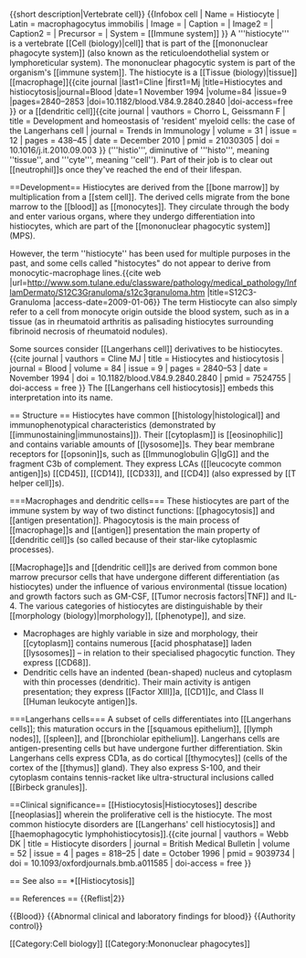 {{short description|Vertebrate cell}}
{{Infobox cell
| Name        = Histiocyte
| Latin       = macrophagocytus immobilis
| Image       =
| Caption     =
| Image2      =
| Caption2    =
| Precursor   =
| System      = [[Immune system]]
}}
A '''histiocyte''' is a vertebrate   [[Cell (biology)|cell]] that is part of the [[mononuclear phagocyte system]] (also known as the reticuloendothelial system or lymphoreticular system). The mononuclear phagocytic system is part of the organism's [[immune system]]. The histiocyte is a [[Tissue (biology)|tissue]] [[macrophage]]<ref name="Cline1994">{{cite journal |last1=Cline |first1=Mj |title=Histiocytes and histiocytosis|journal=Blood |date=1 November 1994 |volume=84 |issue=9 |pages=2840–2853 |doi=10.1182/blood.V84.9.2840.2840 |doi-access=free }}</ref> or a [[dendritic cell]]<ref>{{cite journal | vauthors = Chorro L, Geissmann F | title = Development and homeostasis of 'resident' myeloid cells: the case of the Langerhans cell | journal = Trends in Immunology | volume = 31 | issue = 12 | pages = 438–45 | date = December 2010 | pmid = 21030305 | doi = 10.1016/j.it.2010.09.003 }}</ref> ('''histio''', diminutive of '''histo''', meaning ''tissue'', and '''cyte''', meaning ''cell''). Part of their job is to clear out [[neutrophil]]s once they've reached the end of their lifespan. 

==Development==
Histiocytes are derived from the [[bone marrow]] by multiplication from a [[stem cell]].  The derived cells migrate from the bone marrow to the [[blood]] as [[monocytes]]. They circulate through the body and enter various organs, where they undergo differentiation into histiocytes, which are part of the [[mononuclear phagocytic system]] (MPS).

However, the term ''histiocyte'' has been used for multiple purposes in the past, and some cells called "histocytes" do not appear to derive from monocytic-macrophage lines.<ref name="urlS12C3-Granuloma">{{cite web |url=http://www.som.tulane.edu/classware/pathology/medical_pathology/InflamDermato/S12C3Granuloma/s12c3granuloma.htm |title=S12C3-Granuloma |access-date=2009-01-06}}</ref> The term Histiocyte can also simply refer to a cell from monocyte origin outside the blood system, such as in a tissue (as in rheumatoid arthritis as palisading histiocytes surrounding fibrinoid necrosis of rheumatoid nodules).

Some sources consider [[Langerhans cell]] derivatives to be histiocytes.<ref>{{cite journal | vauthors = Cline MJ | title = Histiocytes and histiocytosis | journal = Blood | volume = 84 | issue = 9 | pages = 2840–53 | date = November 1994 | doi = 10.1182/blood.V84.9.2840.2840 | pmid = 7524755 | doi-access = free }}</ref> The [[Langerhans cell histiocytosis]] embeds this interpretation into its name.

== Structure ==
Histiocytes have common [[histology|histological]] and immunophenotypical characteristics (demonstrated by [[immunostaining|immunostains]]).  Their [[cytoplasm]] is [[eosinophilic]] and contains variable amounts of [[lysosome]]s.  They bear membrane receptors for [[opsonin]]s, such as [[Immunoglobulin G|IgG]] and the fragment C3b of complement.  They express LCAs ([[leucocyte common antigen]]s) [[CD45]], [[CD14]], [[CD33]], and [[CD4]] (also expressed by [[T helper cell]]s).

===Macrophages and dendritic cells===
These histiocytes are part of the immune system by way of two distinct functions: [[phagocytosis]] and [[antigen presentation]]. Phagocytosis is the main process of [[macrophage]]s and [[antigen]] presentation the main property of [[dendritic cell]]s (so called because of their star-like cytoplasmic processes).

[[Macrophage]]s and [[dendritic cell]]s are derived from common bone marrow precursor cells that have undergone different differentiation (as histiocytes) under the influence of various environmental (tissue location) and growth factors such as GM-CSF, [[Tumor necrosis factors|TNF]] and IL-4. The various categories of histiocytes are distinguishable by their [[morphology (biology)|morphology]], [[phenotype]], and size.
* Macrophages are highly variable in size and morphology, their [[cytoplasm]] contains numerous [[acid phosphatase]] laden [[lysosomes]] – in relation to their specialised phagocytic function.  They express [[CD68]].
* Dendritic cells have an indented (bean-shaped) nucleus and cytoplasm with thin processes (dendritic).  Their main activity is antigen presentation; they express [[Factor XIII]]a, [[CD1]]c, and Class II [[Human leukocyte antigen]]s.

===Langerhans cells===
A subset of cells differentiates into [[Langerhans cells]]; this maturation occurs in the [[squamous epithelium]], [[lymph nodes]], [[spleen]], and [[bronchiolar epithelium]].  Langerhans cells are antigen-presenting cells but have undergone further differentiation.  Skin Langerhans cells express CD1a, as do cortical [[thymocytes]] (cells of the cortex of the [[thymus]] gland).  They also express S-100, and their cytoplasm contains tennis-racket like ultra-structural inclusions called [[Birbeck granules]].

==Clinical significance==
[[Histiocytosis|Histiocytoses]] describe [[neoplasias]] wherein the proliferative cell is the histiocyte. The most common histiocyte disorders are [[Langerhans' cell histiocytosis]] and [[haemophagocytic lymphohistiocytosis]].<ref name="pmid9039734">{{cite journal | vauthors = Webb DK | title = Histiocyte disorders | journal = British Medical Bulletin | volume = 52 | issue = 4 | pages = 818–25 | date = October 1996 | pmid = 9039734 | doi = 10.1093/oxfordjournals.bmb.a011585 | doi-access = free }}</ref>

== See also ==
*[[Histiocytosis]]

== References ==
{{Reflist|2}}

{{Blood}}
{{Abnormal clinical and laboratory findings for blood}}
{{Authority control}}

[[Category:Cell biology]]
[[Category:Mononuclear phagocytes]]